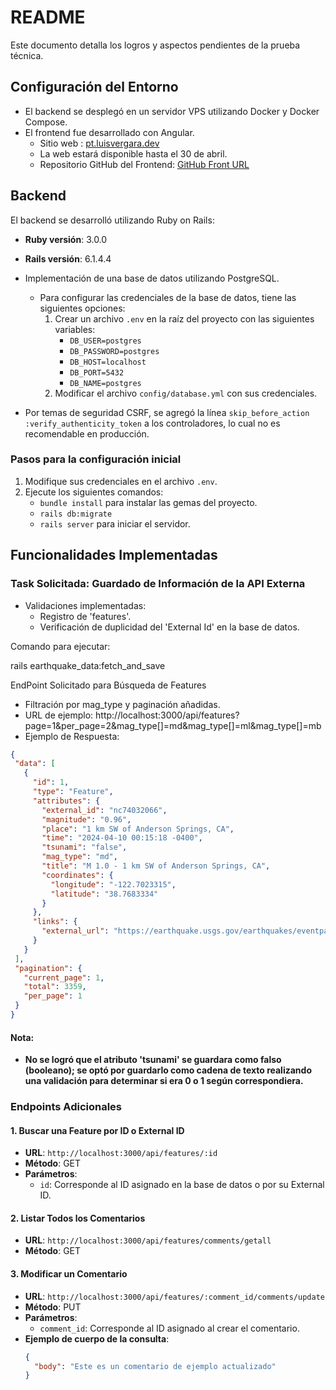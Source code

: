 # README

Este documento detalla los logros y aspectos pendientes de la prueba técnica.

## Configuración del Entorno

- El backend se desplegó en un servidor VPS utilizando Docker y Docker Compose.
- El frontend fue desarrollado con Angular.
  - Sitio web : [pt.luisvergara.dev](https://pt.luisvergara.dev)
  - La web estará disponible hasta el 30 de abril.
  - Repositorio GitHub del Frontend: [GitHub Front URL](https://github.com/LuisVergara1/Prueba_TecnicaAngular)
## Backend

El backend se desarrolló utilizando Ruby on Rails:
- **Ruby versión**: 3.0.0
- **Rails versión**: 6.1.4.4
- Implementación de una base de datos utilizando PostgreSQL.
  - Para configurar las credenciales de la base de datos, tiene las siguientes opciones:
    1. Crear un archivo `.env` en la raíz del proyecto con las siguientes variables:
       - `DB_USER=postgres`
       - `DB_PASSWORD=postgres`
       - `DB_HOST=localhost`
       - `DB_PORT=5432`
       - `DB_NAME=postgres`
    2. Modificar el archivo `config/database.yml` con sus credenciales.

- Por temas de seguridad CSRF, se agregó la línea `skip_before_action :verify_authenticity_token` a los controladores, lo cual no es recomendable en producción.

### Pasos para la configuración inicial

1. Modifique sus credenciales en el archivo `.env`.
2. Ejecute los siguientes comandos:
   - `bundle install` para instalar las gemas del proyecto.
   - `rails db:migrate`
   - `rails server` para iniciar el servidor.

## Funcionalidades Implementadas

### Task Solicitada: Guardado de Información de la API Externa

- Validaciones implementadas:
  - Registro de 'features'.
  - Verificación de duplicidad del 'External Id' en la base de datos.

Comando para ejecutar:

rails earthquake_data:fetch_and_save


EndPoint Solicitado para Búsqueda de Features
* Filtración por mag_type y paginación añadidas.
* URL de ejemplo: http://localhost:3000/api/features?page=1&per_page=2&mag_type[]=md&mag_type[]=ml&mag_type[]=mb
* Ejemplo de Respuesta:
 ```json
{
  "data": [
    {
      "id": 1,
      "type": "Feature",
      "attributes": {
        "external_id": "nc74032066",
        "magnitude": "0.96",
        "place": "1 km SW of Anderson Springs, CA",
        "time": "2024-04-10 00:15:18 -0400",
        "tsunami": "false",
        "mag_type": "md",
        "title": "M 1.0 - 1 km SW of Anderson Springs, CA",
        "coordinates": {
          "longitude": "-122.7023315",
          "latitude": "38.7683334"
        }
      },
      "links": {
        "external_url": "https://earthquake.usgs.gov/earthquakes/eventpage/nc74032066"
      }
    }
  ],
  "pagination": {
    "current_page": 1,
    "total": 3359,
    "per_page": 1
  }
} 
```
#### Nota:
- **No se logró que el atributo 'tsunami' se guardara como falso (booleano); se optó por guardarlo como cadena de texto realizando una validación para determinar si era 0 o 1 según correspondiera.**

### Endpoints Adicionales 

#### 1. Buscar una Feature por ID o External ID
- **URL**: `http://localhost:3000/api/features/:id`
- **Método**: GET
- **Parámetros**:
  - `id`: Corresponde al ID asignado en la base de datos o por su External ID.

#### 2. Listar Todos los Comentarios
- **URL**: `http://localhost:3000/api/features/comments/getall`
- **Método**: GET

#### 3. Modificar un Comentario
- **URL**: `http://localhost:3000/api/features/:comment_id/comments/update`
- **Método**: PUT
- **Parámetros**:
  - `comment_id`: Corresponde al ID asignado al crear el comentario.
- **Ejemplo de cuerpo de la consulta**:
  ```json
  {
    "body": "Este es un comentario de ejemplo actualizado"
  }
